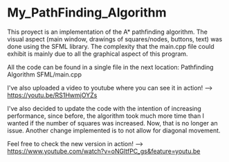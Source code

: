 # My_PathFinding_Algorithm

This proyect is an implementation of the A* pathfinding algorithm. The visual aspect (main window, drawings of squares/nodes, buttons, text) was done using the SFML library.
The complexity that the main.cpp file could exhibit is mainly due to all the graphical aspect of this program.

All the code can be found in a single file in the next location: Pathfinding Algorithm SFML/main.cpp

I've also uploaded a video to youtube where you can see it in action! -->  https://youtu.be/RS1HwmjOYZs

I've also decided to update the code with the intention of increasing performance, since before, the algorithm took much more time than I wanted if the number of squares was increased. Now, that is no longer an issue. Another change implemented is to not allow for diagonal movement.

Feel free to check the new version in action! --> https://www.youtube.com/watch?v=oNGltfPC_gs&feature=youtu.be
